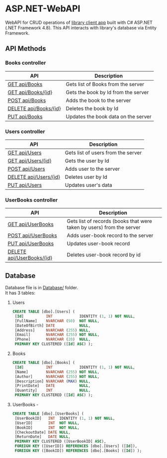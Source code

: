 # ASP.NET-WebAPI
WebAPI for CRUD operations of [library client app](https://github.com/D1lsh0d/WPF-Client-App) built with C# ASP.NET (.NET Framework 4.8).
This API interacts with library's database via Entity Framework.

## API Methods
### Books controller

| API                             | Description                              |
| ------------------------------- | ---------------------------------------- |
| [GET api/Books](Library_WebAPI/Controllers/BooksController.cs)              | Gets list of Books from the server       |
| [GET api/Books/{id}](Library_WebAPI/Controllers/BooksController.cs)      | Gets the book by Id from the server      |
| [POST api/Books](Library_WebAPI/Controllers/BooksController.cs)            | Adds the book to the server               |
| [DELETE api/Books/{id}](Library_WebAPI/Controllers/BooksController.cs) | Deletes the book by Id                  |
| [PUT api/Books](Library_WebAPI/Controllers/BooksController.cs)              | Updates the book data on the server      |

### Users controller

| API                             | Description                              |
| ------------------------------- | ---------------------------------------- |
| [GET api/Users](Library_WebAPI/Controllers/UsersController.cs)              | Gets list of users from the server       |
| [GET api/Users/{id}](Library_WebAPI/Controllers/UsersController.cs)      | Gets the user by Id                      |
| [POST api/Users](Library_WebAPI/Controllers/UsersController.cs)            | Adds user to the server                  |
| [DELETE api/Users/{id}](Library_WebAPI/Controllers/UsersController.cs) | Deletes user by Id                      |
| [PUT api/Users](Library_WebAPI/Controllers/UsersController.cs)              | Updates user's data                      |

### UserBooks controller

| API                               | Description                              |
| --------------------------------- | ---------------------------------------- |
| [GET api/UserBooks](Library_WebAPI/Controllers/UserBooksController.cs)    | Gets list of records (books that were taken by users) from the server |
| [POST api/UserBooks](Library_WebAPI/Controllers/UserBooksController.cs)  | Adds user-book record to the server      |
| [PUT api/UserBooks](Library_WebAPI/Controllers/UserBooksController.cs)    | Updates user-book record                |
| [DELETE api/UserBooks/{id}](Library_WebAPI/Controllers/UserBooksController.cs) | Deletes user-book record by id       |

## Database
Database file is in [Database/](Database) folder.  
It has 3 tables:
1. Users
   ```SQL
   CREATE TABLE [dbo].[Users] (
    [Id]          INT            IDENTITY (1, 1) NOT NULL,
    [FullName]    NVARCHAR (50)  NOT NULL,
    [DateOfBirth] DATE           NULL,
    [Address]     NVARCHAR (255) NULL,
    [Email]       NVARCHAR (255) NOT NULL,
    [Phone]       NVARCHAR (20)  NULL,
    PRIMARY KEY CLUSTERED ([Id] ASC) );
   ```
2. Books
   ```SQL
   CREATE TABLE [dbo].[Books] (
    [Id]          INT            IDENTITY (1, 1) NOT NULL,
    [Name]        NVARCHAR (255) NOT NULL,
    [Author]      NVARCHAR (255) NOT NULL,
    [Description] NVARCHAR (MAX) NULL,
    [PrintDate]   DATE           NULL,
    [Quantity]    INT            NULL,
    PRIMARY KEY CLUSTERED ([Id] ASC) );
   ```
3. UserBooks - 
   ```SQL
   CREATE TABLE [dbo].[UserBooks] (
    [UserBookID]   INT  IDENTITY (1, 1) NOT NULL,
    [UserID]       INT  NOT NULL,
    [BookID]       INT  NOT NULL,
    [CheckoutDate] DATE NULL,
    [ReturnDate]   DATE NULL,
    PRIMARY KEY CLUSTERED ([UserBookID] ASC),
    FOREIGN KEY ([UserID]) REFERENCES [dbo].[Users] ([Id]),
    FOREIGN KEY ([BookID]) REFERENCES [dbo].[Books] ([Id]) );
   ```

